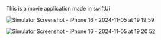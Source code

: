 This is a movie application made in swiftUi



![Simulator Screenshot - iPhone 16 - 2024-11-05 at 19 19 59](https://github.com/user-attachments/assets/ffdaa9c6-5384-49dd-8337-d325ee8eb058)



![Simulator Screenshot - iPhone 16 - 2024-11-05 at 19 20 52](https://github.com/user-attachments/assets/f9cc4808-9690-4b1a-9f27-9cad2fe928dc)
